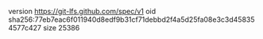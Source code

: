 version https://git-lfs.github.com/spec/v1
oid sha256:77eb7eac6f011940d8edf9b31cf71debbd2f4a5d25fa08e3c3d458354577c427
size 25386
